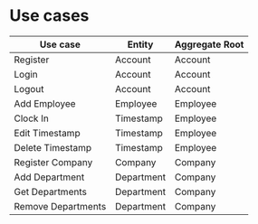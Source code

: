# Use cases

| Use case           | Entity     | Aggregate Root |
|--------------------|------------|----------------|
| Register           | Account    | Account        |
| Login              | Account    | Account        |
| Logout             | Account    | Account        |
| Add Employee       | Employee   | Employee       |
| Clock In           | Timestamp  | Employee       |
| Edit Timestamp     | Timestamp  | Employee       |
| Delete Timestamp   | Timestamp  | Employee       |
| Register Company   | Company    | Company        |
| Add Department     | Department | Company        |
| Get Departments    | Department | Company        |
| Remove Departments | Department | Company        |